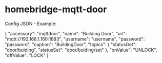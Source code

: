 # homebridge-mqtt-door

Config JSON - Example: 

{
  "accessory": "mqttdoor",
  "name": "Building Door",
  "url": "mqtt://192.168.1.160:1883",
  "username": "username",
  "password": "password",
  "caption": "BuildingDoor",
  "topics": {
    "statusGet":  "door/buiding",
    "statusSet":  "door/buiding/set"
  },
  "onValue": "UNLOCK",
  "offValue": "LOCK"
}
